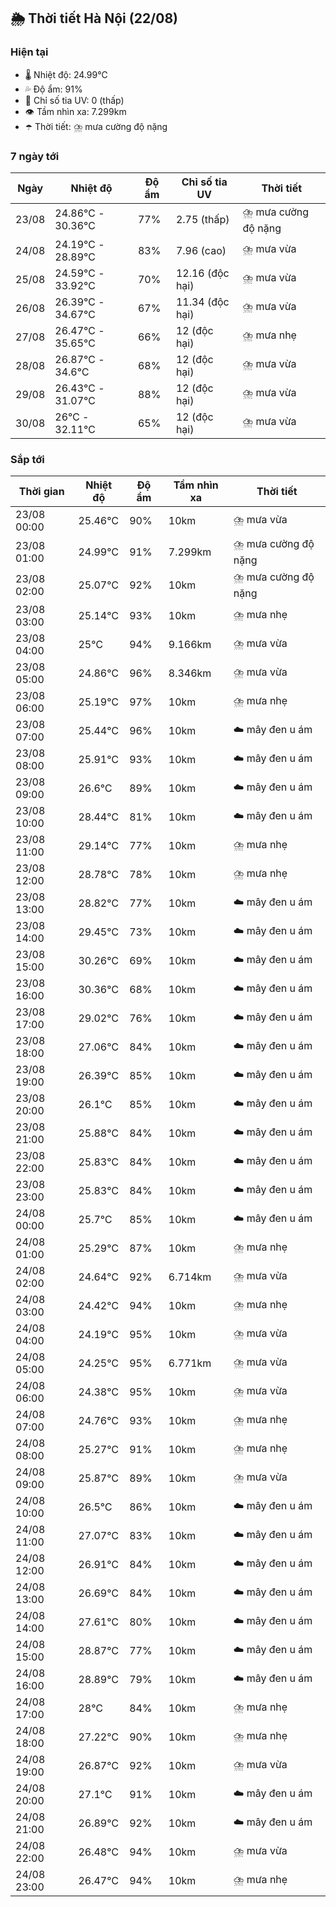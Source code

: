 ## 🌦️ Thời tiết Hà Nội (22/08)

### Hiện tại

- 🌡️ Nhiệt độ: 24.99℃
- 💦 Độ ẩm: 91%
- 🌟 Chỉ số tia UV: 0 (thấp)
- 👁️ Tầm nhìn xa: 7.299km
- ☂️ Thời tiết: ⛈️ mưa cường độ nặng

### 7 ngày tới

| Ngày | Nhiệt độ | Độ ẩm | Chỉ số tia UV | Thời tiết |
| --- | --- | --- | --- | --- |
| 23/08 | 24.86℃ - 30.36℃ | 77% | 2.75 (thấp) | ⛈️ mưa cường độ nặng |
| 24/08 | 24.19℃ - 28.89℃ | 83% | 7.96 (cao) | ⛈️ mưa vừa |
| 25/08 | 24.59℃ - 33.92℃ | 70% | 12.16 (độc hại) | ⛈️ mưa vừa |
| 26/08 | 26.39℃ - 34.67℃ | 67% | 11.34 (độc hại) | ⛈️ mưa vừa |
| 27/08 | 26.47℃ - 35.65℃ | 66% | 12 (độc hại) | ⛈️ mưa nhẹ |
| 28/08 | 26.87℃ - 34.6℃ | 68% | 12 (độc hại) | ⛈️ mưa vừa |
| 29/08 | 26.43℃ - 31.07℃ | 88% | 12 (độc hại) | ⛈️ mưa vừa |
| 30/08 | 26℃ - 32.11℃ | 65% | 12 (độc hại) | ⛈️ mưa vừa |

### Sắp tới

| Thời gian | Nhiệt độ | Độ ẩm | Tầm nhìn xa | Thời tiết |
| --- | --- | --- | --- | --- |
| 23/08 00:00 | 25.46℃ | 90% | 10km | ⛈️ mưa vừa |
| 23/08 01:00 | 24.99℃ | 91% | 7.299km | ⛈️ mưa cường độ nặng |
| 23/08 02:00 | 25.07℃ | 92% | 10km | ⛈️ mưa cường độ nặng |
| 23/08 03:00 | 25.14℃ | 93% | 10km | ⛈️ mưa nhẹ |
| 23/08 04:00 | 25℃ | 94% | 9.166km | ⛈️ mưa vừa |
| 23/08 05:00 | 24.86℃ | 96% | 8.346km | ⛈️ mưa vừa |
| 23/08 06:00 | 25.19℃ | 97% | 10km | ⛈️ mưa nhẹ |
| 23/08 07:00 | 25.44℃ | 96% | 10km | ☁️ mây đen u ám |
| 23/08 08:00 | 25.91℃ | 93% | 10km | ☁️ mây đen u ám |
| 23/08 09:00 | 26.6℃ | 89% | 10km | ☁️ mây đen u ám |
| 23/08 10:00 | 28.44℃ | 81% | 10km | ☁️ mây đen u ám |
| 23/08 11:00 | 29.14℃ | 77% | 10km | ⛈️ mưa nhẹ |
| 23/08 12:00 | 28.78℃ | 78% | 10km | ⛈️ mưa nhẹ |
| 23/08 13:00 | 28.82℃ | 77% | 10km | ☁️ mây đen u ám |
| 23/08 14:00 | 29.45℃ | 73% | 10km | ☁️ mây đen u ám |
| 23/08 15:00 | 30.26℃ | 69% | 10km | ☁️ mây đen u ám |
| 23/08 16:00 | 30.36℃ | 68% | 10km | ☁️ mây đen u ám |
| 23/08 17:00 | 29.02℃ | 76% | 10km | ☁️ mây đen u ám |
| 23/08 18:00 | 27.06℃ | 84% | 10km | ☁️ mây đen u ám |
| 23/08 19:00 | 26.39℃ | 85% | 10km | ☁️ mây đen u ám |
| 23/08 20:00 | 26.1℃ | 85% | 10km | ☁️ mây đen u ám |
| 23/08 21:00 | 25.88℃ | 84% | 10km | ☁️ mây đen u ám |
| 23/08 22:00 | 25.83℃ | 84% | 10km | ☁️ mây đen u ám |
| 23/08 23:00 | 25.83℃ | 84% | 10km | ☁️ mây đen u ám |
| 24/08 00:00 | 25.7℃ | 85% | 10km | ☁️ mây đen u ám |
| 24/08 01:00 | 25.29℃ | 87% | 10km | ⛈️ mưa nhẹ |
| 24/08 02:00 | 24.64℃ | 92% | 6.714km | ⛈️ mưa vừa |
| 24/08 03:00 | 24.42℃ | 94% | 10km | ⛈️ mưa nhẹ |
| 24/08 04:00 | 24.19℃ | 95% | 10km | ⛈️ mưa vừa |
| 24/08 05:00 | 24.25℃ | 95% | 6.771km | ⛈️ mưa vừa |
| 24/08 06:00 | 24.38℃ | 95% | 10km | ⛈️ mưa vừa |
| 24/08 07:00 | 24.76℃ | 93% | 10km | ⛈️ mưa nhẹ |
| 24/08 08:00 | 25.27℃ | 91% | 10km | ⛈️ mưa nhẹ |
| 24/08 09:00 | 25.87℃ | 89% | 10km | ⛈️ mưa vừa |
| 24/08 10:00 | 26.5℃ | 86% | 10km | ☁️ mây đen u ám |
| 24/08 11:00 | 27.07℃ | 83% | 10km | ☁️ mây đen u ám |
| 24/08 12:00 | 26.91℃ | 84% | 10km | ☁️ mây đen u ám |
| 24/08 13:00 | 26.69℃ | 84% | 10km | ☁️ mây đen u ám |
| 24/08 14:00 | 27.61℃ | 80% | 10km | ☁️ mây đen u ám |
| 24/08 15:00 | 28.87℃ | 77% | 10km | ☁️ mây đen u ám |
| 24/08 16:00 | 28.89℃ | 79% | 10km | ☁️ mây đen u ám |
| 24/08 17:00 | 28℃ | 84% | 10km | ⛈️ mưa nhẹ |
| 24/08 18:00 | 27.22℃ | 90% | 10km | ⛈️ mưa nhẹ |
| 24/08 19:00 | 26.87℃ | 92% | 10km | ⛈️ mưa vừa |
| 24/08 20:00 | 27.1℃ | 91% | 10km | ☁️ mây đen u ám |
| 24/08 21:00 | 26.89℃ | 92% | 10km | ☁️ mây đen u ám |
| 24/08 22:00 | 26.48℃ | 94% | 10km | ⛈️ mưa vừa |
| 24/08 23:00 | 26.47℃ | 94% | 10km | ⛈️ mưa nhẹ |
